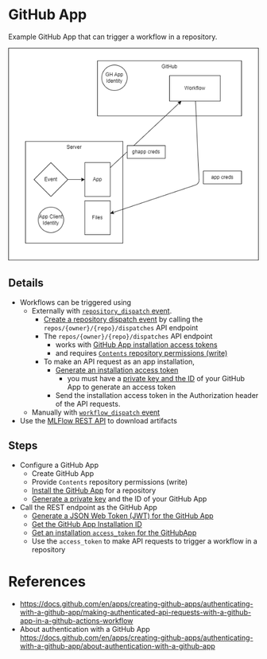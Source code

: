 
# GitHub App
Example GitHub App that can trigger a workflow in a repository.

![Architecture Overview](architecture_overview.png)

## Details

* Workflows can be triggered using
    * Externally with [`repository_dispatch` event](https://docs.github.com/en/actions/using-workflows/events-that-trigger-workflows#repository_dispatch).
        * [Create a repository dispatch event](https://docs.github.com/en/rest/repos/repos?apiVersion=2022-11-28#create-a-repository-dispatch-event) by calling the `repos/{owner}/{repo}/dispatches` API endpoint
        * The `repos/{owner}/{repo}/dispatches` API endpoint
            * works with [GitHub App installation access tokens](https://docs.github.com/en/apps/creating-github-apps/authenticating-with-a-github-app/generating-an-installation-access-token-for-a-github-app)
            * and requires [`Contents` repository permissions (write)](https://docs.github.com/en/rest/authentication/permissions-required-for-github-apps?apiVersion=2022-11-28#repository-permissions-for-contents)
        * To make an API request as an app installation,
            * [Generate an installation access token](https://docs.github.com/en/apps/creating-github-apps/authenticating-with-a-github-app/authenticating-as-a-github-app-installation#generating-an-installation-access-token)
                * you must have a [private key and the ID](https://docs.github.com/en/apps/creating-github-apps/authenticating-with-a-github-app/managing-private-keys-for-github-apps) of your GitHub App to generate an access token
            * Send the installation access token in the Authorization header of the API requests.
    * Manually with [`workflow_dispatch` event](https://docs.github.com/en/rest/actions/workflows?apiVersion=2022-11-28#create-a-workflow-dispatch-event)
* Use the [MLFlow REST API](https://mlflow.org/docs/latest/rest-api.html) to download artifacts


## Steps

* Configure a GitHub App
    * Create GitHub App
    * Provide `Contents` repository permissions (write)
    * [Install the GitHub App](https://docs.github.com/en/apps/using-github-apps/installing-your-own-github-app) for a repository
    * [Generate a private key](https://docs.github.com/en/apps/creating-github-apps/authenticating-with-a-github-app/managing-private-keys-for-github-apps) and the ID of your GitHub App
* Call the REST endpoint as the GitHub App
    * [Generate a JSON Web Token (JWT) for the GitHub App](https://docs.github.com/en/apps/creating-github-apps/authenticating-with-a-github-app/generating-a-json-web-token-jwt-for-a-github-app)
    * [Get the GitHub App Installation ID](https://docs.github.com/en/rest/apps/apps?apiVersion=2022-11-28#list-installations-for-the-authenticated-app)
    * [Get an installation `access_token` for the GitHubApp](https://docs.github.com/en/rest/apps/apps?apiVersion=2022-11-28#create-an-installation-access-token-for-an-app)
    * Use the `access_token` to make API requests to trigger a workflow in a repository


# References
* https://docs.github.com/en/apps/creating-github-apps/authenticating-with-a-github-app/making-authenticated-api-requests-with-a-github-app-in-a-github-actions-workflow
* About authentication with a GitHub App https://docs.github.com/en/apps/creating-github-apps/authenticating-with-a-github-app/about-authentication-with-a-github-app
